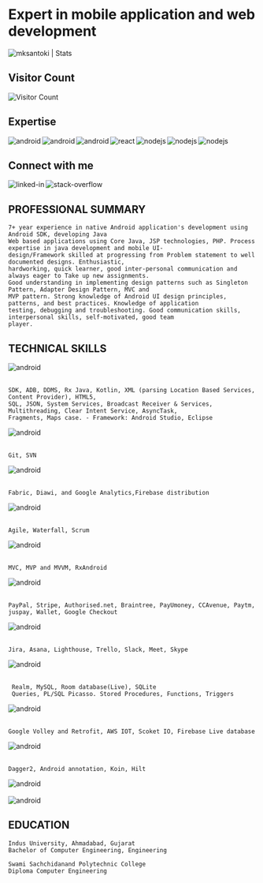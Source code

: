 # Expert in mobile application and web development

<img src="https://github-readme-stats.vercel.app/api?username=mksantoki&show_icons=true&theme=gotham" alt="mksantoki | Stats" />

## Visitor Count
![Visitor Count](https://profile-counter.glitch.me/{mksantoki}/count.svg)

## Expertise
<img align="left" alt="android" src="https://img.shields.io/badge/Android-3DDC84?logo=android&logoColor=white&style=for-the-badge" />
<img align="left" alt="android" src="https://img.shields.io/badge/kotlin-7f52ff.svg?&style=for-the-badge&logo=Coding%20Method&logoColor=white" />
<img align="left" alt="android" src="https://img.shields.io/badge/Java-4081ec.svg?&style=for-the-badge&logo=Coding%20Method&logoColor=white" />
<img align="left" alt="react" src="https://img.shields.io/badge/react%20-%2320232a.svg?&style=for-the-badge&logo=react&logoColor=%2361DAFB" />
<img align="left" alt="nodejs" src="https://img.shields.io/badge/node.js%20-%2343853D.svg?&style=for-the-badge&logo=node.js&logoColor=white" />
<img align="left" alt="nodejs" src="https://img.shields.io/badge/Flutter-44d1fd.svg?&style=for-the-badge&logo=Coding%20Method&logoColor=white" />
<img align="left" alt="nodejs" src="https://img.shields.io/badge/Jetpack%20Compose-3bd580.svg?&style=for-the-badge&logo=Coding%20Method&logoColor=white" />
<br>

## Connect with me
[<img align="left" alt="linked-in" src="https://img.shields.io/badge/linkedin-%230077B5.svg?&style=for-the-badge&logo=linkedin&logoColor=white" />](https://www.linkedin.com/in/mauliksantoki/)
[<img align="left" alt="stack-overflow" src="https://img.shields.io/badge/stack%20overflow-FE7A16?logo=stack-overflow&logoColor=white&style=for-the-badge" />](https://stackoverflow.com/users/5242606/maulik-santoki)

<br>

## PROFESSIONAL SUMMARY
```
7+ year experience in native Android application's development using Android SDK, developing Java
Web based applications using Core Java, JSP technologies, PHP. Process expertise in java development and mobile UI-
design/Framework skilled at progressing from Problem statement to well documented designs. Enthusiastic,
hardworking, quick learner, good inter-personal communication and always eager to Take up new assignments.
Good understanding in implementing design patterns such as Singleton Pattern, Adapter Design Pattern, MVC and
MVP pattern. Strong knowledge of Android UI design principles, patterns, and best practices. Knowledge of application
testing, debugging and troubleshooting. Good communication skills, interpersonal skills, self-motivated, good team
player.
```

## TECHNICAL SKILLS
<img align="left" alt="android" src="https://img.shields.io/badge/Android-3DDC84?logo=android&logoColor=white&style=for-the-badge" />

<br>
<br>

```
SDK, ADB, DDMS, Rx Java, Kotlin, XML (parsing Location Based Services, Content Provider), HTML5,
SQL, JSON, System Services, Broadcast Receiver & Services, Multithreading, Clear Intent Service, AsyncTask,
Fragments, Maps case. - Framework: Android Studio, Eclipse
```

<img align="left" alt="android" src="https://img.shields.io/badge/version-condtrol-3DDC84.svg?&style=for-the-badge&logo=version-condtrol&logoColor=white" />
<br>
<br>

```
Git, SVN
```

<img align="left" alt="android" src="https://img.shields.io/badge/Distribution%20&%20Analytics-feca00.svg?&style=for-the-badge&logo=Distribution%20&%20Analytics&logoColor=white" />
<br>
<br>

```
Fabric, Diawi, and Google Analytics,Firebase distribution
```

<img align="left" alt="android" src="https://img.shields.io/badge/Methodologies-7d6bce.svg?&style=for-the-badge&logo=Methodologies&logoColor=white" />
<br>
<br>

```
Agile, Waterfall, Scrum
```

<img align="left" alt="android" src="https://img.shields.io/badge/Coding%20Method-87b554.svg?&style=for-the-badge&logo=Coding%20Method&logoColor=white" />
<br>
<br>

```
MVC, MVP and MVVM, RxAndroid
```

<img align="left" alt="android" src="https://img.shields.io/badge/Payment%20Gateway-272c8c.svg?&style=for-the-badge&logo=Coding%20Method&logoColor=white" />
<br>
<br>

```
PayPal, Stripe, Authorised.net, Braintree, PayUmoney, CCAvenue, Paytm, juspay, Wallet, Google Checkout
```

<img align="left" alt="android" src="https://img.shields.io/badge/Tools-720c36.svg?&style=for-the-badge&logo=Coding%20Method&logoColor=white" />
<br>
<br>

```
Jira, Asana, Lighthouse, Trello, Slack, Meet, Skype
```

<img align="left" alt="android" src="https://img.shields.io/badge/Database-f06e6c.svg?&style=for-the-badge&logo=Coding%20Method&logoColor=white" />
<br>
<br>

```
 Realm, MySQL, Room database(Live), SQLite
 Queries, PL/SQL Picasso. Stored Procedures, Functions, Triggers
```

<img align="left" alt="android" src="https://img.shields.io/badge/Transmitting%20Network%20Data-fee5a8.svg?&style=for-the-badge&logo=Coding%20Method&logoColor=white" />
<br>
<br>

```
Google Volley and Retrofit, AWS IOT, Scoket IO, Firebase Live database
```

<img align="left" alt="android" src="https://img.shields.io/badge/View%20Injection-0cda0a.svg?&style=for-the-badge&logo=Coding%20Method&logoColor=white" />
<br>
<br>

```
Dagger2, Android annotation, Koin, Hilt
```

<img align="left" alt="android" src="https://img.shields.io/badge/JavaScript%20Interface%20with%20native%20components-001e2d.svg?&style=for-the-badge&logo=Coding%20Method&logoColor=white" />

<br>
<br>

<img align="left" alt="android" src="https://img.shields.io/badge/Bluetooth%20low%20energy-287bb1.svg?&style=for-the-badge&logo=Coding%20Method&logoColor=white" />
<br>

## EDUCATION
```
Indus University, Ahmadabad, Gujarat 
Bachelor of Computer Engineering, Engineering

Swami Sachchidanand Polytechnic College 
Diploma Computer Engineering
```



